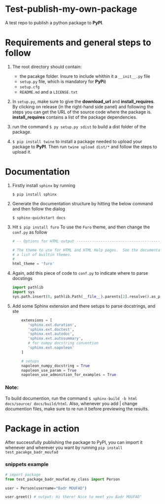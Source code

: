 # Test-publish-my-own-package

A test repo to publish a python package to **PyPI**.

# Requirements and general steps to follow

1. The root directory should contain: 
    - the pacakge folder. Insure to include whithin it a `__init__.py` file
    - `setup.py` file, which is mandatory for **PyPi**)
    - `setup.cfg`
    - `README.md` and a `LICENSE.txt`


2. In `setup.py`, make sure to give the **download_url** and **install_requires**. By clicking on release (in the right-hand side panel) and following the steps you can get the URL of the source code where the package is. **install_requires** contains a list of the package dependencies.

3. run the command `$ py setup.py sdist` to build a dist folder of the package.

4. `$ pip install twine` to install a package needed to upload your package to **PyPI**. Then run `twine upload dist/*` and follow the steps to upload it.


# Documentation

1. Firstly install `sphinx` by running

    `$ pip install sphinx`

2. Generate the documentation structure by hitting the below command and then follow the dialog

    `$ sphinx-quickstart docs`

3. Hit `$ pip install furo` To use the `Furo` theme, and then change the `conf.py` as follow

    ```python
    # -- Options for HTML output -------------------------------------------------

    # The theme to use for HTML and HTML Help pages.  See the documentation for
    # a list of builtin themes.
    #
    html_theme = 'furo'
    ```

4. Again, add this piece of code to `conf.py` to indicate where to parse docstings

    ```python
    import pathlib
    import sys
    sys.path.insert(0, pathlib.Path(__file__).parents[2].resolve().as_posix())
    ```

5. Add some Sphinx extension and there setups to parse docstrings, and ste

    ```python
        extensions = [
           'sphinx.ext.duration',
           'sphinx.ext.doctest',
           'sphinx.ext.autodoc',
           'sphinx.ext.autosummary',
           # for numpy docstring convention
           'sphinx.ext.napoleon'
        ]

        # setups
        napoleon_numpy_docstring = True
        napoleon_use_param = True
        napoleon_use_admonition_for_examples = True
    ```

### Note:
To build documention, run the command `$ sphinx-build -b html docs/source/ docs/build/html`. Also, whenever you add | change documention files, make sure to re run it before previewing the results.



# Package in action

After successfully publishing the package to PyPI, you can import it whenever and wherever you want by running `pip install test_pacakge_badr_moufad`

### snippets example

```python
# import package
from test_package_badr_moufad.my_class import Person

user = Person(username="Badr MOUFAD")

user.greet() # output: Hi there! Nice to meet you Badr MOUFAD"
```